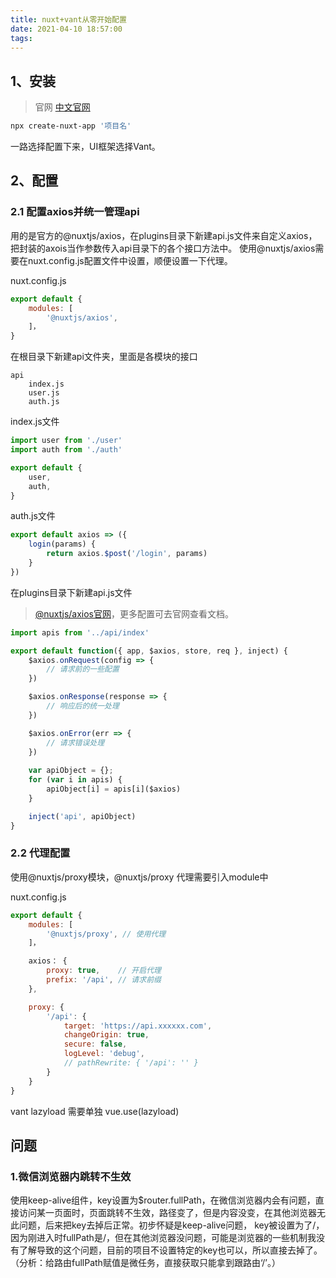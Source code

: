 ```yaml
---
title: nuxt+vant从零开始配置
date: 2021-04-10 18:57:00
tags:
---
```


## 1、安装
> 官网 [中文官网](https://zh.nuxtjs.orgs)

```bash
npx create-nuxt-app '项目名'
```
一路选择配置下来，UI框架选择Vant。

## 2、配置
### 2.1 配置axios并统一管理api
用的是官方的@nuxtjs/axios，在plugins目录下新建api.js文件来自定义axios，把封装的axois当作参数传入api目录下的各个接口方法中。
使用@nuxtjs/axios需要在nuxt.config.js配置文件中设置，顺便设置一下代理。

nuxt.config.js
```javascript
export default {
    modules: [
        '@nuxtjs/axios',
    ]，
}
```
在根目录下新建api文件夹，里面是各模块的接口
```
api
    index.js
    user.js
    auth.js
```
index.js文件
```JavaScript
import user from './user'
import auth from './auth'

export default {
    user,
    auth,
}
```
auth.js文件
```javascript
export default axios => ({
    login(params) {
        return axios.$post('/login', params)
    }
})
```

在plugins目录下新建api.js文件
> [@nuxtjs/axios官网](https://go.nuxtjs/dev/axios)，更多配置可去官网查看文档。
```javascript
import apis from '../api/index'

export default function({ app, $axios, store, req }, inject) {
    $axios.onRequest(config => {
        // 请求前的一些配置
    })

    $axios.onResponse(response => {
        // 响应后的统一处理
    })

    $axios.onError(err => {
        // 请求错误处理
    })
    
    var apiObject = {};
    for (var i in apis) {
        apiObject[i] = apis[i]($axios)
    }

    inject('api', apiObject)
}
```

### 2.2 代理配置
使用@nuxtjs/proxy模块，@nuxtjs/proxy 代理需要引入module中

nuxt.config.js
```javascript
export default {
    modules: [
        '@nuxtjs/proxy', // 使用代理
    ]，

    axios： {
        proxy: true,    // 开启代理
        prefix: '/api', // 请求前缀
    },

    proxy: {
        '/api': {
            target: 'https://api.xxxxxx.com',
            changeOrigin: true,
            secure: false,
            logLevel: 'debug',
            // pathRewrite: { '/api': '' }
        }
    }
}
```
vant lazyload 需要单独 vue.use(lazyload)

## 问题

### 1.微信浏览器内跳转不生效
使用keep-alive组件，key设置为$router.fullPath，在微信浏览器内会有问题，直接访问某一页面时，页面跳转不生效，路径变了，但是内容没变，在其他浏览器无此问题，后来把key去掉后正常。初步怀疑是keep-alive问题， key被设置为了/，因为刚进入时fullPath是/，但在其他浏览器没问题，可能是浏览器的一些机制我没有了解导致的这个问题，目前的项目不设置特定的key也可以，所以直接去掉了。（分析：给路由fullPath赋值是微任务，直接获取只能拿到跟路由‘/’。）
